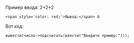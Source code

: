 Пример ввода: 2+2*2
```
<span style='color: red;'>Вывод:</span> 6
```

Вот код:
```
вывести(число->подсчитать(ввести("Введите пример:")));
```